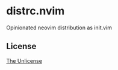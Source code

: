 # distrc.nvim

Opinionated neovim distribution as init.vim

## License

[The Unlicense](https://unlicense.org)
